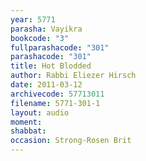 ```yaml
---
year: 5771
parasha: Vayikra
bookcode: "3"
fullparashacode: "301"
parashacode: "301"
title: Hot Blodded
author: Rabbi Eliezer Hirsch
date: 2011-03-12
archivecode: 57713011
filename: 5771-301-1
layout: audio
moment: 
shabbat: 
occasion: Strong-Rosen Brit
---
```

